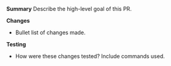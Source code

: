 **Summary**
Describe the high-level goal of this PR.

**Changes**
- Bullet list of changes made.

**Testing**
- How were these changes tested? Include commands used.
